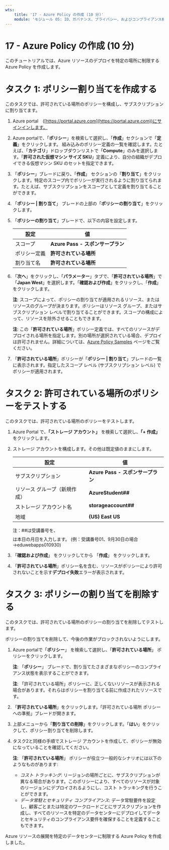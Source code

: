 ```yaml
---
wts:
    title: '17 - Azure Policy の作成 (10 分)'
    module: 'モジュール 05: ID、ガバナンス、プライバシー、およびコンプライアンス機能に関する説明'
---
```

# 17 - Azure Policy の作成 (10 分)

このチュートリアルでは、Azure リソースのデプロイを特定の場所に制限する Azure Policy を作成します。

# タスク 1: ポリシー割り当てを作成する 

このタスクでは、許可されている場所のポリシーを構成し、サブスクリプションに割り当てます。 

1. Azure portal　([https://portal.azure.com](https://portal.azure.com))にサインインします。

2. Azure portalで、「**ポリシー**」を検索して選択し、「**作成**」セクションで「**定義**」をクリックします。  組み込みのポリシー定義の一覧を確認します。たとえば、「**カテゴリ**」ドロップダウンリストで「**Compute**」のみを選択します。「**許可された仮想マシン サイズ SKU**」定義により、自分の組織がデプロイできる仮想マシン SKU のセットを指定できます。

3. 「**ポリシー**」ブレードに戻り、「**作成**」 セクションの「**割り当て**」をクリックします。特定のスコープ内でポリシーが実行されるように割り当てられます。たとえば、サブスクリプションをスコープとして定義を割り当てることができます。 

4. 「**ポリシー | 割り当て**」 ブレードの上部の「**ポリシーの割り当て**」をクリックします。

5. 「**ポリシーの割り当て**」ブレードで、以下の内容を設定します。

      | 設定 | 値 |
    | --- | --- |
    | スコープ| **Azure Pass - スポンサープラン** |
    | ポリシー定義 | **許可されている場所** |
    | 割り当て名 | **許可されている場所** |
    
6. 「**次へ**」をクリックし、「**パラメーター**」タブで、「**許可されている場所**」で「**Japan West**」を選択します。「**確認および作成**」をクリックし、「**作成**」をクリックします。

    **注**: スコープによって、ポリシーの割り当てが適用されるリソース、またはリソースのグループが決まります。ポリシーはリソース グループ、またはサブスクリプション レベルで割り当てることができます。スコープの構成によって、リソースを除外させることもできます。

    **注**: この「**許可されている場所**」ポリシー定義では、すべてのリソースがデプロイされる場所を指定します。別の場所が選択されている場合、デプロイは許可されません。詳細については、[Azure Policy Samples](https://docs.microsoft.com/ja-jp/azure/governance/policy/samples/index) ページをご覧ください。

9. 「**許可されている場所**」ポリシーが「**ポリシー | 割り当て**」ブレードの一覧に表示されます。指定したスコープ レベル (サブスクリプション レベル) でポリシーが適用されます。

# タスク 2: 許可されている場所のポリシーをテストする

このタスクでは、許可されている場所のポリシーをテストします。 

1. Azure Portal で、**「ストレージ アカウント」** を検索して選択し、**「+ 作成」** をクリックします。

2. ストレージ アカウントを構成します。その他は既定値のままにします。 

    | 設定 | 値 |
    | --- | --- |
    | サブスクリプション | **Azure Pass - スポンサープラン** |
    | リソース グループ（新規作成） | **AzureStudent##** |
    | ストレージ アカウント名 | **storageaccount##$$$$** |
    | 地域 | **(US) East US** |

    注：##は受講番号を、$$$$は本日の月日を入力します。 (例：受講番号01、9月30日の場合→eduwebapps010930)

    

3. 「**確認および作成**」 をクリックしてから 「**作成**」 をクリックします。 

4. 「**許可されている場所**」ポリシー名を含む、リソースがポリシーにより許可されないことを示す**デプロイ失敗**エラーが表示されます。

# タスク 3: ポリシーの割り当てを削除する

このタスクでは、許可されている場所のポリシーの割り当てを削除してテストします。 

ポリシーの割り当てを削除して、今後の作業がブロックされないようにします。

1. Azure portalで「**ポリシー**」 を検索して選択し、「**許可されている場所**」 ポリシーをクリックします。

    **注**: 「**ポリシー**」 ブレードで、割り当てたさまざまなポリシーのコンプライアンス状態を表示することができます。

    **注**: 「許可されている場所」ポリシーに、正しくないリソースが表示される場合があります。それらはポリシーを割り当てる前に作成されたリソースです。

2. 「**許可されている場所**」をクリックします。「許可されている場所 ポリシーへの準拠」ブレードが開きます。

3. 上部メニューから「**割り当ての削除**」をクリックします。「**はい**」をクリックして、ポリシー割り当てを削除します。

4. タスク2と同様の手順でストレージ アカウントを作成して、ポリシーが無効になっていることを確認してください。

    **注**: 「**許可されている場所**」 ポリシーが役立つ一般的なシナリオには以下のようなものがあります: 
    - *コスト トラッキング*: リージョンの場所ごとに、サブスクリプションが異なる場合があります。このポリシーにより、すべてのリソースが対象のリージョンにデプロイされるようにし、コスト トラッキングを行うことができます。 
    - *データ常駐とセキュリティ コンプライアンス*: データ常駐要件を設定し、顧客ごとまたは特定のワークロードごとにサブスクリプションを作成し、すべてのリソースを特定のデータセンターにデプロイしてデータとセキュリティのコンプライアンス要件を確保することを定義することもできます。

Azure リソースの展開を特定のデータセンターに制限する Azure Policy を作成しました。

